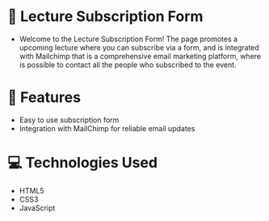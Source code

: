 # :bookmark: Lecture Subscription Form
- Welcome to the Lecture Subscription Form! The page promotes a upcoming lecture where you can subscribe via a form, and is integrated with Mailchimp that is a comprehensive email marketing platform, where is possible to contact all the people who subscribed to the event.

# :hammer: Features
- Easy to use subscription form
- Integration with MailChimp for reliable email updates

# :computer: Technologies Used
- HTML5
- CSS3
- JavaScript
